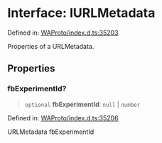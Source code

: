 # Interface: IURLMetadata

Defined in: [WAProto/index.d.ts:35203](https://github.com/Fokusdotid/bail/blob/546bbbb35e652e95f45982a71bee62b2c682e4eb/WAProto/index.d.ts#L35203)

Properties of a URLMetadata.

## Properties

### fbExperimentId?

> `optional` **fbExperimentId**: `null` \| `number`

Defined in: [WAProto/index.d.ts:35206](https://github.com/Fokusdotid/bail/blob/546bbbb35e652e95f45982a71bee62b2c682e4eb/WAProto/index.d.ts#L35206)

URLMetadata fbExperimentId
